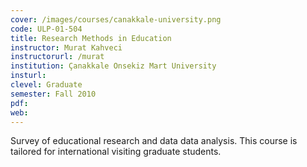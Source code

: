 ```yaml
---
cover: /images/courses/canakkale-university.png
code: ULP-01-504
title: Research Methods in Education
instructor: Murat Kahveci
instructorurl: /murat
institution: Çanakkale Onsekiz Mart University
insturl:
clevel: Graduate
semester: Fall 2010
pdf:
web:
---
```

Survey of educational research and data data analysis. This course is tailored for international visiting graduate students.
